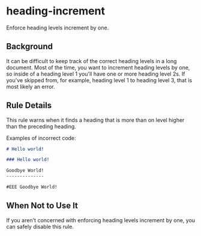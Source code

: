 # heading-increment

Enforce heading levels increment by one.

## Background

It can be difficult to keep track of the correct heading levels in a long document. Most of the time, you want to increment heading levels by one, so inside of a heading level 1 you'll have one or more heading level 2s. If you've skipped from, for example, heading level 1 to heading level 3, that is most likely an error.

## Rule Details

This rule warns when it finds a heading that is more than on level higher than the preceding heading.

Examples of incorrect code:

```markdown
# Hello world!

### Hello world!

Goodbye World!
--------------

#EEE Goodbye World!
```

## When Not to Use It

If you aren't concerned with enforcing heading levels increment by one, you can safely disable this rule.
